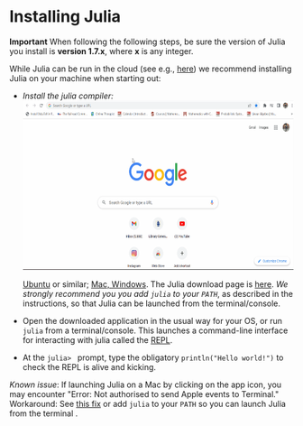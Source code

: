 # Installing Julia

**Important** When following the following steps, be sure the version
of Julia you install is **version 1.7.x**, where **x** is any integer.

While Julia can be run in the cloud (see e.g.,
[here](https://juliahub.com/ui/Home)) we recommend installing Julia on
your machine when starting out:

- *Install the julia compiler:*
  <br>
  <img src="./Julia_Installation.gif" width="500" height="300">
  </br>

  [Ubuntu](https://ferrolho.github.io/blog/2019-01-26/how-to-install-julia-on-ubuntu) or
  similar; [Mac,
  Windows](https://www.juliafordatascience.com/first-steps-1-installing-julia/). The Julia
  download page is [here](https://julialang.org/downloads/). *We strongly recommend you you
  add `julia` to your `PATH`*, as described in the instructions, so that Julia can be
  launched from the terminal/console.

- Open the downloaded application in the usual way for your OS, or run
  `julia` from a terminal/console. This launches a command-line
  interface for interacting with julia called the
  [REPL](https://en.wikipedia.org/wiki/Read–eval–print_loop).

- At the `julia> ` prompt, type the obligatory `println("Hello
  world!")` to check the REPL is alive and kicking.

*Known issue*: If launching Julia on a Mac by clicking on the app icon, you may encounter
"Error: Not authorised to send Apple events to Terminal." Workaround: See [this
fix](https://apple.stackexchange.com/questions/393096/error-not-authorised-to-send-apple-events-to-terminal-when-starting-maxima)
or add `julia` to your `PATH` so you can launch Julia from the terminal .
